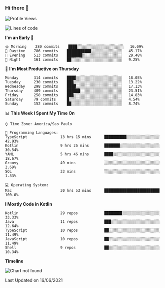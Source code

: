 ### Hi there 👋

<!--
**fernandonogueira/fernandonogueira** is a ✨ _special_ ✨ repository because its `README.md` (this file) appears on your GitHub profile.

Here are some ideas to get you started:

- 🔭 I’m currently working on ...
- 🌱 I’m currently learning ...
- 👯 I’m looking to collaborate on ...
- 🤔 I’m looking for help with ...
- 💬 Ask me about ...
- 📫 How to reach me: ...
- 😄 Pronouns: ...
- ⚡ Fun fact: ...
-->

<!--START_SECTION:waka-->
![Profile Views](http://img.shields.io/badge/Profile%20Views-2-blue)

![Lines of code](https://img.shields.io/badge/From%20Hello%20World%20I%27ve%20Written-564193%20lines%20of%20code-blue)

**I'm an Early 🐤** 

```text
🌞 Morning    280 commits    ████░░░░░░░░░░░░░░░░░░░░░   16.09% 
🌆 Daytime    786 commits    ███████████░░░░░░░░░░░░░░   45.17% 
🌃 Evening    513 commits    ███████░░░░░░░░░░░░░░░░░░   29.48% 
🌙 Night      161 commits    ██░░░░░░░░░░░░░░░░░░░░░░░   9.25%

```
📅 **I'm Most Productive on Thursday** 

```text
Monday       314 commits    ████░░░░░░░░░░░░░░░░░░░░░   18.05% 
Tuesday      230 commits    ███░░░░░░░░░░░░░░░░░░░░░░   13.22% 
Wednesday    298 commits    ████░░░░░░░░░░░░░░░░░░░░░   17.13% 
Thursday     409 commits    ██████░░░░░░░░░░░░░░░░░░░   23.51% 
Friday       258 commits    ███░░░░░░░░░░░░░░░░░░░░░░   14.83% 
Saturday     79 commits     █░░░░░░░░░░░░░░░░░░░░░░░░   4.54% 
Sunday       152 commits    ██░░░░░░░░░░░░░░░░░░░░░░░   8.74%

```


📊 **This Week I Spent My Time On** 

```text
⌚︎ Time Zone: America/Sao_Paulo

💬 Programming Languages: 
TypeScript               13 hrs 15 mins      ██████████░░░░░░░░░░░░░░░   42.93% 
Kotlin                   9 hrs 26 mins       ███████░░░░░░░░░░░░░░░░░░   30.54% 
YAML                     5 hrs 46 mins       ████░░░░░░░░░░░░░░░░░░░░░   18.67% 
Groovy                   49 mins             ░░░░░░░░░░░░░░░░░░░░░░░░░   2.69% 
SQL                      33 mins             ░░░░░░░░░░░░░░░░░░░░░░░░░   1.83%

💻 Operating System: 
Mac                      30 hrs 53 mins      █████████████████████████   100.0%

```

**I Mostly Code in Kotlin** 

```text
Kotlin                   29 repos            ████████░░░░░░░░░░░░░░░░░   33.33% 
Java                     11 repos            ███░░░░░░░░░░░░░░░░░░░░░░   12.64% 
TypeScript               10 repos            ██░░░░░░░░░░░░░░░░░░░░░░░   11.49% 
JavaScript               10 repos            ██░░░░░░░░░░░░░░░░░░░░░░░   11.49% 
Shell                    9 repos             ██░░░░░░░░░░░░░░░░░░░░░░░   10.34%

```


**Timeline**

![Chart not found](https://raw.githubusercontent.com/fernandonogueira/fernandonogueira/master/charts/bar_graph.png) 


 Last Updated on 16/06/2021
<!--END_SECTION:waka-->
